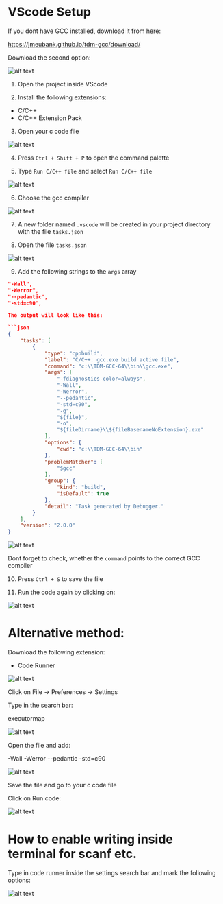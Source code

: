 # VScode Setup

If you dont have GCC installed, download it from here:

https://jmeubank.github.io/tdm-gcc/download/

Download the second option:

![alt text](image-6.png)

1. Open the project inside VScode

2. Install the following extensions:

- C/C++
- C/C++ Extension Pack

3. Open your c code file

![alt text](image.png)

4. Press `Ctrl + Shift + P` to open the command palette

5. Type `Run C/C++ file` and select `Run C/C++ file`

![alt text](image-1.png)

6. Choose the gcc compiler

![alt text](image-2.png)

7. A new folder named `.vscode` will be created in your project directory with the file `tasks.json`

8. Open the file `tasks.json`

![alt text](image-3.png)

9. Add the following strings to the `args` array

```json
"-Wall",
"-Werror",
"--pedantic",
"-std=c90",

The output will look like this:

```json
{
    "tasks": [
        {
            "type": "cppbuild",
            "label": "C/C++: gcc.exe build active file",
            "command": "c:\\TDM-GCC-64\\bin\\gcc.exe",
            "args": [
                "-fdiagnostics-color=always",
                "-Wall",
                "-Werror",
                "--pedantic",
                "-std=c90",
                "-g",
                "${file}",
                "-o",
                "${fileDirname}\\${fileBasenameNoExtension}.exe"
            ],
            "options": {
                "cwd": "c:\\TDM-GCC-64\\bin"
            },
            "problemMatcher": [
                "$gcc"
            ],
            "group": {
                "kind": "build",
                "isDefault": true
            },
            "detail": "Task generated by Debugger."
        }
    ],
    "version": "2.0.0"
}
```

![alt text](image-4.png)

Dont forget to check, whether the `command` points to the correct GCC compiler

10. Press `Ctrl + S` to save the file

11. Run the code again by clicking on:

![alt text](image-7.png)



# Alternative method:

Download the following extension:

- Code Runner

![alt text](image-8.png)

Click on File -> Preferences -> Settings

Type in the search bar:

executormap

![alt text](image-9.png)

Open the file and add:

-Wall -Werror --pedantic -std=c90

![alt text](image-10.png)

Save the file and go to your c code file

Click on Run code:

![alt text](image-11.png)




# How to enable writing inside terminal for scanf etc.

Type in code runner inside the settings search bar and mark the following options:

![alt text](image-12.png)







